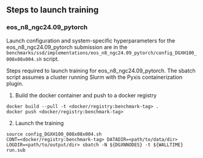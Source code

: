 ## Steps to launch training

### eos_n8_ngc24.09_pytorch

Launch configuration and system-specific hyperparameters for the
eos_n8_ngc24.09_pytorch submission are in the
`benchmarks/ssd/implementations/eos_n8_ngc24.09_pytorch/config_DGXH100_008x08x004.sh` script.

Steps required to launch training for eos_n8_ngc24.09_pytorch.  The sbatch
script assumes a cluster running Slurm with the Pyxis containerization plugin.

1. Build the docker container and push to a docker registry

```
docker build --pull -t <docker/registry:benchmark-tag> .
docker push <docker/registry:benchmark-tag>
```

2. Launch the training
```
source config_DGXH100_008x08x004.sh
CONT=<docker/registry:benchmark-tag> DATADIR=<path/to/data/dir> LOGDIR=<path/to/output/dir> sbatch -N ${DGXNNODES} -t ${WALLTIME} run.sub
```
